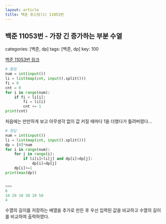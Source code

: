 ```yaml
---
layout: article
title: 백준 포스팅(1) 11053번
---
```


## 백준 11053번 - 가장 긴 증가하는 부분 수열
categories:
  [백준, dp]
tags:
  [백준, dp]
key: 100

[백준 11053번 링크](https://www.acmicpc.net/problem/11053)

```python
# 틀림 
num = int(input())
li = list(map(int, input().split()))
fi = 0
cnt = 0
for i in range(num):
    if fi < li[i]:
        fi = li[i]
        cnt += 1
print(cnt)
```

처음에는 만만하게 보고 아무생각 없이 값 커질 때마다 1을 더했다가 틀려버렸다... 

```python
# 정답
num = int(input())
li = list(map(int, input().split()))
dp = [0]*num
for i in range(num):
    for j in range(i):
        if li[i]>li[j] and dp[i]<dp[j]:
            dp[i]=dp[j]
    dp[i]+=1
print(max(dp))


>>>
6
10 20 10 30 20 50
4
```
수열의 길이를 저장하는 배열을 추가로 만든 후 우선 입력된 값을 비교하고 수열의 길이를 비교하여 출력하였다.